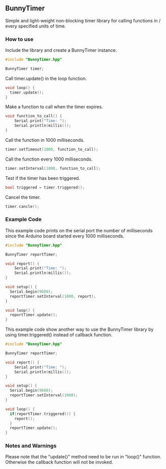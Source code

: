 ## BunnyTimer
Simple and light-weight non-blocking timer library for calling functions in / every specified units of time.
### How to use
Include the library and create a BunnyTimer instance.
```c++
#include "BunnyTimer.hpp"

BunnyTimer timer;
```
Call timer.update() in the loop function.
```c++
void loop() {
  timer.update();
}
```
Make a function to call when the timer expires.
```c++
void function_to_call() {
    Serial.print("Time: ");
    Serial.println(millis());
}
```
Call the function in 1000 milliseconds.
```c++
timer.setTimeout(1000, function_to_call);
```
Call the function every 1000 milliseconds.
```c++
timer.setInterval(1000, function_to_call);
```
Test if the timer has been triggered.
```c++
bool triggered = timer.triggered();
```
Cancel the timer.
```c++
timer.cancle();
```

### Example Code
This example code prints on the serial port the number of milliseconds since the Arduino board started every 1000 milliseconds.
```c++
#include "BunnyTimer.hpp"

BunnyTimer reportTimer;

void report() {
    Serial.print("Time: ");
    Serial.println(millis());
}

void setup() {
  Serial.begin(9600);
  reportTimer.setInterval(1000, report);
}

void loop() {
  reportTimer.update();
}
```

This example code show another way to use the BunnyTimer library by using timer.triggered() instead of callback function.
```c++
#include "BunnyTimer.hpp"

BunnyTimer reportTimer;

void report() {
    Serial.print("Time: ");
    Serial.println(millis());
}

void setup() {
  Serial.begin(9600);
  reportTimer.setInterval(1000);
}

void loop() {
  if(reportTimer.triggered()) {
    report();
  }
  reportTimer.update();
}
```
### Notes and Warnings
Please note that the "update()" method need to be run in "loop()" function. Otherwise the callback function will not be invoked.